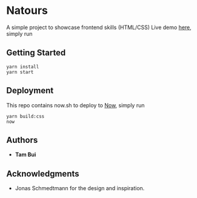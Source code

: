 # Natours
A simple project to showcase frontend skills (HTML/CSS)
Live demo [here](https://tambui-natours.now.sh/), simply run

## Getting Started

```
yarn install
yarn start
```

## Deployment

This repo contains now.sh to deploy to [Now](https://zeit.co/now), simply run

```
yarn build:css
now
```

## Authors

* **Tam Bui**

## Acknowledgments

* Jonas Schmedtmann for the design and inspiration.
